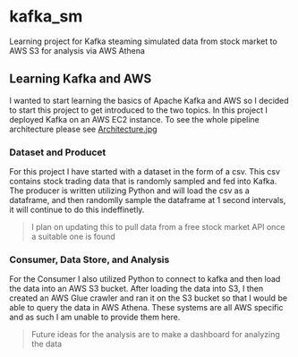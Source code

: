 # kafka_sm
Learning project for Kafka steaming simulated data from stock market to AWS S3 for analysis via AWS Athena

## Learning Kafka and AWS

I wanted to start learning the basics of Apache Kafka and AWS so I decided to start this project to get introduced to the two topics. In this project I deployed Kafka on an AWS EC2 instance. To see the whole pipeline architecture please see [Architecture.jpg](https://github.com/pjvalent/kafka_sm/blob/main/Architecture.jpg)

### Dataset and Producet
For this project I have started with a dataset in the form of a csv. This csv contains stock trading data that is randomly sampled and fed into Kafka. The producer is written utilizing Python and will load the csv as a dataframe, and then randomlly sample the dataframe at 1 second intervals, it will continue to do this indeffinetly.

> I plan on updating this to pull data from a free stock market API once a suitable one is found

### Consumer, Data Store, and Analysis

For the Consumer I also utilized Python to connect to kafka and then load the data into an AWS S3 bucket. After loading the data into S3, I then created an AWS Glue crawler and ran it on the S3 bucket so that I would be able to query the data in AWS Athena. These systems are all AWS specific and as such I am unable to provide them here.

> Future ideas for the analysis are to make a dashboard for analyzing the data

